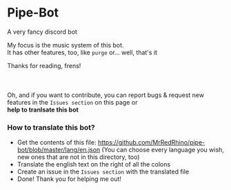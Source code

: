 # Pipe-Bot
A very fancy discord bot

My focus is the music system of this bot.\
It has other features, too, like `purge` or... well, that's it

Thanks for reading, frens!
\
\
\
\
Oh, and if you want to contribute, you can report bugs & request new features in the `Issues section` on this page or\
**help to tranlsate this bot**

### How to translate this bot?
- Get the contents of this file: https://github.com/MrRedRhino/pipe-bot/blob/master/lang/en.json (You can choose every language you wish, new ones that are not in this directory, too)
- Translate the english text on the right of all the colons
- Create an issue in the `Issues section` with the translated file
- Done! Thank you for helping me out!
